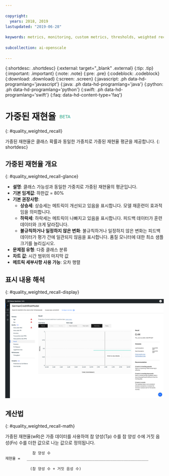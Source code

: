 ```yaml
---

copyright:
  years: 2018, 2019
lastupdated: "2019-06-28"

keywords: metrics, monitoring, custom metrics, thresholds, weighted recal

subcollection: ai-openscale

---
```


{:shortdesc: .shortdesc}
{:external: target="_blank" .external}
{:tip: .tip}
{:important: .important}
{:note: .note}
{:pre: .pre}
{:codeblock: .codeblock}
{:download: .download}
{:screen: .screen}
{:javascript: .ph data-hd-programlang='javascript'}
{:java: .ph data-hd-programlang='java'}
{:python: .ph data-hd-programlang='python'}
{:swift: .ph data-hd-programlang='swift'}
{:faq: data-hd-content-type='faq'}

# 가중된 재현율 ![베타 태그](images/beta.png)
{: #quality_weighted_recall}

가중된 재현율은 클래스 확률과 동일한 가중치로 가중된 재현율 평균을 제공합니다.
{: shortdesc}

## 가중된 재현율 개요
{: #quality_weighted_recall-glance}

- **설명**: 클래스 가능성과 동일한 가중치로 가중된 재현율의 평균입니다.
- **기본 임계값**: 하한값 = 80%
- **기본 권장사항**:
   - **상승세**: 상승세는 메트릭이 개선되고 있음을 표시합니다. 모델 재훈련이 효과적임을 의미합니다.
   - **하락세**: 하락세는 메트릭이 나빠지고 있음을 표시합니다. 피드백 데이터가 훈련 데이터와 크게 달라집니다.
   - **불규칙하거나 일정하지 않은 변화**: 불규칙하거나 일정하지 않은 변화는 피드백 데이터가 평가 간에 일관되지 않음을 표시합니다. 품질 모니터에 대한 최소 샘플 크기를 늘리십시오.
- **문제점 유형**: 다중 클래스 분류
- **차트 값**: 시간 범위의 마지막 값
- **메트릭 세부사항 사용 가능**: 오차 행렬

## 표시 내용 해석
{: #quality_weighted_recall-display}

![가중된 재현율 차트가 표시되어 있습니다.](images/quality-recall.png)

## 계산법
{: #quality_weighted_recall-math}

가중된 재현율(wR)은 가중 데이터를 사용하여 참 양성(Tp) 수를 참 양성 수에 거짓 음성(Fn) 수를 더한 값으로 나눈 값으로 정의됩니다. 

```
            참 양성 수
재현율 =   ______________________________________________________

           (참 양성 수 + 거짓 음성 수)
```
